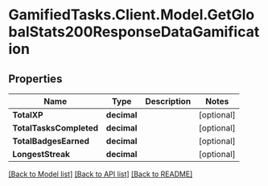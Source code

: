 # GamifiedTasks.Client.Model.GetGlobalStats200ResponseDataGamification

## Properties

Name | Type | Description | Notes
------------ | ------------- | ------------- | -------------
**TotalXP** | **decimal** |  | [optional] 
**TotalTasksCompleted** | **decimal** |  | [optional] 
**TotalBadgesEarned** | **decimal** |  | [optional] 
**LongestStreak** | **decimal** |  | [optional] 

[[Back to Model list]](../../README.md#documentation-for-models) [[Back to API list]](../../README.md#documentation-for-api-endpoints) [[Back to README]](../../README.md)

